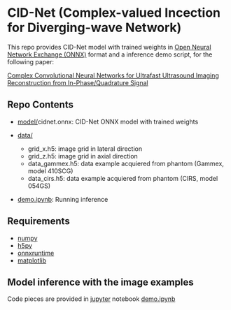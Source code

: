 # CID-Net (Complex-valued Incection for Diverging-wave Network)
This repo provides CID-Net model with trained weights in [Open Neural Network Exchange (ONNX)](https://onnx.ai) format and a inference demo script, for the following paper:

[Complex Convolutional Neural Networks for Ultrafast Ultrasound Imaging Reconstruction from In-Phase/Quadrature Signal](https://arxiv.org/abs/2009.11536)

## Repo Contents

- [model/](model/cid_net.onnx)cidnet.onnx: CID-Net ONNX model with trained weights
- [data/](data)
  - grid_x.h5: image grid in lateral direction
  - grid_z.h5: image grid in axial direction
  - data_gammex.h5: data example acquiered from phantom (Gammex, model 410SCG)
  - data_cirs.h5: data example acquiered from phantom (CIRS, model 054GS)

- [demo.ipynb](demo.ipynb): Running inference 


## Requirements
- [numpy](https://pypi.org/project/numpy/)
- [h5py](https://pypi.org/project/h5py/)
- [onnxruntime](https://pypi.org/project/onnxruntime/)
- [matplotlib](https://pypi.org/project/matplotlib/)

## Model inference with the image examples
Code pieces are provided in [jupyter](https://jupyter.org/install) notebook [demo.ipynb](demo.ipynb)

